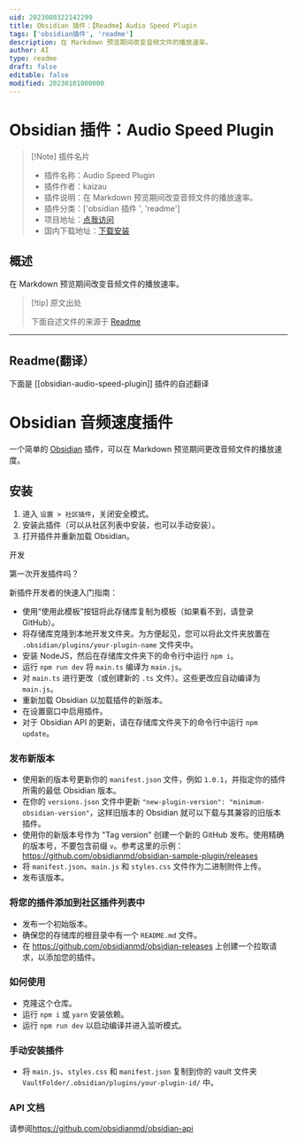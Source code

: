 ```yaml
---
uid: 2023080322142299
title: Obsidian 插件：【Readme】Audio Speed Plugin
tags: ['obsidian插件', 'readme']
description: 在 Markdown 预览期间改变音频文件的播放速率。
author: AI
type: readme
draft: false
editable: false
modified: 20230101000000
---
```


# Obsidian 插件：Audio Speed Plugin

> [!Note] 插件名片
> - 插件名称：Audio Speed Plugin
> - 插件作者：kaizau
> - 插件说明：在 Markdown 预览期间改变音频文件的播放速率。
> - 插件分类：['obsidian 插件 ', 'readme']
> - 项目地址：[点我访问](https://github.com/kaizau/obsidian-audio-speed-plugin)
> - 国内下载地址：[下载安装](https://pkmer.cn/products/plugin/pluginMarket/?obsidian-audio-speed-plugin)

## 概述

在 Markdown 预览期间改变音频文件的播放速率。

> [!tip] 原文出处
>
>下面自述文件的来源于 [Readme](https://ghproxy.net/https://raw.githubusercontent.com/kaizau/obsidian-audio-speed-plugin/main/README.md)
>

---

## Readme(翻译）

下面是 [[obsidian-audio-speed-plugin]] 插件的自述翻译

# Obsidian 音频速度插件

一个简单的 [Obsidian](https://obsidian.md) 插件，可以在 Markdown 预览期间更改音频文件的播放速度。

## 安装

1. 进入 `设置 > 社区插件`，关闭安全模式。
2. 安装此插件（可以从社区列表中安装，也可以手动安装）。
3. 打开插件并重新加载 Obsidian。

开发

第一次开发插件吗？

新插件开发者的快速入门指南：

- 使用“使用此模板”按钮将此存储库复制为模板（如果看不到，请登录 GitHub）。
- 将存储库克隆到本地开发文件夹。为方便起见，您可以将此文件夹放置在 `.obsidian/plugins/your-plugin-name` 文件夹中。
- 安装 NodeJS，然后在存储库文件夹下的命令行中运行 `npm i`。
- 运行 `npm run dev` 将 `main.ts` 编译为 `main.js`。
- 对 `main.ts` 进行更改（或创建新的 `.ts` 文件）。这些更改应自动编译为 `main.js`。
- 重新加载 Obsidian 以加载插件的新版本。
- 在设置窗口中启用插件。
- 对于 Obsidian API 的更新，请在存储库文件夹下的命令行中运行 `npm update`。

### 发布新版本

- 使用新的版本号更新你的 `manifest.json` 文件，例如 `1.0.1`，并指定你的插件所需的最低 Obsidian 版本。
- 在你的 `versions.json` 文件中更新 `"new-plugin-version": "minimum-obsidian-version"`，这样旧版本的 Obsidian 就可以下载与其兼容的旧版本插件。
- 使用你的新版本号作为 "Tag version" 创建一个新的 GitHub 发布。使用精确的版本号，不要包含前缀 `v`。参考这里的示例：<https://github.com/obsidianmd/obsidian-sample-plugin/releases>
- 将 `manifest.json`、`main.js` 和 `styles.css` 文件作为二进制附件上传。
- 发布该版本。

### 将您的插件添加到社区插件列表中

- 发布一个初始版本。
- 确保您的存储库的根目录中有一个 `README.md` 文件。
- 在 <https://github.com/obsidianmd/obsidian-releases> 上创建一个拉取请求，以添加您的插件。

### 如何使用

- 克隆这个仓库。
- 运行 `npm i` 或 `yarn` 安装依赖。
- 运行 `npm run dev` 以启动编译并进入监听模式。

### 手动安装插件

- 将 `main.js`、`styles.css` 和 `manifest.json` 复制到你的 vault 文件夹 `VaultFolder/.obsidian/plugins/your-plugin-id/` 中。

### API 文档

请参阅<https://github.com/obsidianmd/obsidian-api>
